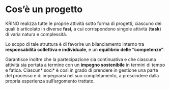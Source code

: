 # Cos’è un progetto

KRINO realizza tutte le proprie attività sotto forma di progetti, ciascuno dei quali è articolato in diverse **fasi**, a cui corrispondono singole attività (**task**) di varia natura e complessità.&#x20;

Lo scopo di tale struttura è di favorire un bilanciamento interno tra **responsabilità collettiva e individuale**, e un **equilibrio delle “competenze”**.&#x20;

Garantisce inoltre che la partecipazione sia continuativa e che ciascuna attività sia portata a termine con un **impegno sostenibile** in termini di tempo e fatica. Ciascun\* soci\* è così in grado di prendere in gestione una parte del processo e di impegnarsi nel suo completamento, a prescindere dalla propria esperienza sull’argomento trattato.
